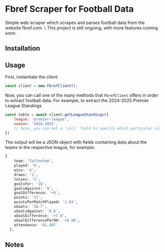 # Fbref Scraper for Football Data
Simple web scraper which scrapes and parses football data from the website fbref.com.
\\
This project is still ongoing, with more features coming soon.

## Installation

## Usage
First, instantiate the client:
```javascript
const client = new FbrefClient();
```
Now, you can call one of the many methods that `FbrefClient` offers in order to extract football data. For example, to extract the 2024-2025 Premier League Standings
```javascript
const table = await client.getLeagueStandings({
    league: 'premier-league',
    season: '2024-2025',
    // here, you can set a `cols` field to specify which particular columns you want to parse. the default parses all columns of the table
})
```
The output will be a JSON object with fields containing data about the teams in the respective league, for example:
```bash
{
    team: 'Tottenham',
    played: '8',
    wins: '4',
    draws: '1',
    losses: '3',
    goalsFor: '18',
    goalsAgainst: '9',
    goalDifference: '+9',
    points: '13',
    pointsPerMatchPlayed: '1.63',
    xGoals: '16.7',
    xGoalsAgainst: '8.8',
    xGoalDifference: '+7.8',
    xGoalDifferencePer90: '+0.98',
    attendance: '61,407'
  },
```

## Notes
